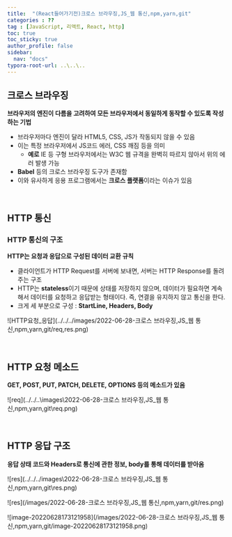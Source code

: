 ```yaml
---
title:  "(React들어가기전)크로스 브라우징,JS_웹 통신,npm,yarn,git"
categories : ??
tag : [JavaScript, 리액트, React, http]
toc: true
toc_sticky: true
author_profile: false
sidebar:
  nav: "docs"
typora-root-url: ..\..\..
---
```


## 크로스 브라우징

**브라우저의 엔진이 다름을 고려하여 모든 브라우저에서 동일하게 동작할 수 있도록 작성하는 기법**

* 브라우저마다 엔진이 달라 HTML5, CSS, JS가 작동되지 않을 수 있음
* 이는 특정 브라우저에서 JS코드 에러, CSS 깨짐 등을 의미
  * **예로** IE 등 구형 브라우저에서는 W3C 웹 규격을 완벽히 따르지 않아서 위의 에러 발생 가능
* **Babel** 등의 크로스 브라우징 도구가 존재함
* 이와 유사하게 응용 프로그램에서는 **크로스 플랫폼**이라는 이슈가 있음

<br>

## HTTP 통신

### HTTP 통신의 구조

**HTTP는 요청과 응답으로 구성된 데이터 교환 규칙**

* 클라이언트가 HTTP Request를 서버에 보내면, 서버는 HTTP Response를 돌려주는 구조
* HTTP는 **stateless**이기 때문에 상태를 저장하지 않으며, 데이터가 필요하면 계속해서 데이터를 요청하고 응답받는 형태이다. 즉, 연결을 유지하지 않고 통신을 한다.
* 크게 세 부분으로 구성 : **StartLine, Headers, Body**

![HTTP요청_응답](../../../images/2022-06-28-크로스 브라우징,JS_웹 통신,npm,yarn,git/req,res.png)

<br>

## HTTP 요청 메소드

**GET, POST, PUT, PATCH, DELETE, OPTIONS 등의 메소드가 있음**





![req](../../..\images\2022-06-28-크로스 브라우징,JS_웹 통신,npm,yarn,git\req.png)

<br>

## HTTP 응답 구조

**응답 상태 코드와 Headers로 통신에 관한 정보, body를 통해 데이터를 받아옴**

![res](../../../images\2022-06-28-크로스 브라우징,JS_웹 통신,npm,yarn,git\res.png)



![res](/images/2022-06-28-크로스 브라우징,JS_웹 통신,npm,yarn,git/res.png)

![image-20220628173121958](/images/2022-06-28-크로스 브라우징,JS_웹 통신,npm,yarn,git/image-20220628173121958.png)

